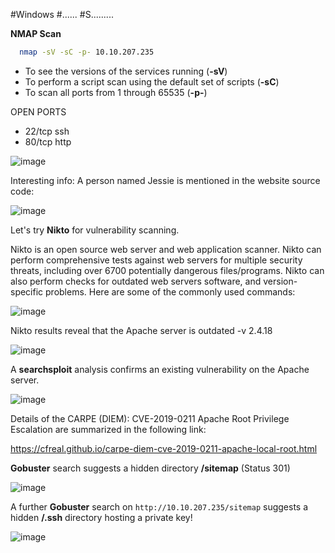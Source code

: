#Windows #...... #S.........

**NMAP Scan**

```sh
  nmap -sV -sC -p- 10.10.207.235
  ```

- To see the versions of the services running (**-sV**)
- To perform a script scan using the default set of scripts (**-sC**)
- To scan all ports from 1 through 65535 (**-p-**)

OPEN PORTS

* 22/tcp ssh
* 80/tcp http

![image](https://user-images.githubusercontent.com/99097743/171080626-c28a88e2-45bf-4be1-a7f1-6d927ee7b2b8.png)


Interesting info: A person named Jessie is mentioned in the website source code:

![image](https://user-images.githubusercontent.com/99097743/171075119-d4d404da-8220-4061-ad97-5bd0af1dd0eb.png)

Let's try **Nikto** for vulnerability scanning. 

Nikto is an open source web server and web application scanner. Nikto can perform comprehensive tests against web servers for multiple security threats, including over 6700 potentially dangerous files/programs. Nikto can also perform checks for outdated web servers software, and version-specific problems. Here are some of the commonly used commands:

![image](https://user-images.githubusercontent.com/99097743/171077871-a03baaac-6541-4648-b22a-aa9856cbcfa1.png)

Nikto results reveal that the Apache server is outdated -v 2.4.18 

![image](https://user-images.githubusercontent.com/99097743/171078750-8a26be16-d1db-492d-bf75-f2c04eb39023.png)

A **searchsploit** analysis confirms an existing vulnerability on the Apache server. 

![image](https://user-images.githubusercontent.com/99097743/171079027-f7f5dd4c-4afe-4b23-a06c-72b79222cb65.png)

Details of the CARPE (DIEM): CVE-2019-0211 Apache Root Privilege Escalation are summarized in the following link:

https://cfreal.github.io/carpe-diem-cve-2019-0211-apache-local-root.html

**Gobuster** search suggests a hidden directory **/sitemap** (Status 301)

![image](https://user-images.githubusercontent.com/99097743/171080870-11321b68-cb53-4930-8421-0a595b952689.png)

A further **Gobuster** search on `http://10.10.207.235/sitemap` suggests a hidden **/.ssh** directory hosting a private key! 

![image](https://user-images.githubusercontent.com/99097743/171082095-e325cb85-02a7-4028-a57d-dc2dbafa9d4d.png)





